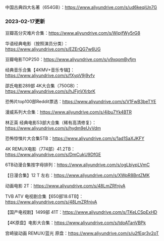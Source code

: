 
中国古典四大名著（654GB）：https://www.aliyundrive.com/s/ud6keqiUn7G

### 2023-02-17更新

豆瓣高分灾难片合集：https://www.aliyundrive.com/s/WipjfWy5rG8

华语经典电影（按照演员分类）：https://www.aliyundrive.com/s/EZErQG7w6UG

豆瓣电影TOP250：https://www.aliyundrive.com/s/y9xqomByfjm

经典音乐合集【4KMV+音乐专辑】：https://www.aliyundrive.com/s/fXypV9j9vfv

邵氏电影289部 4K大合集（750GB）：https://www.aliyundrive.com/s/hJFjnVXrbrK

恐怖片top100部Reddit票选：https://www.aliyundrive.com/s/V1FwB3beTYE

漫威系列大合集：https://www.aliyundrive.com/s/4ibu7Yk4BTR

林正英 经典电影53部大合集（稀有高清修复）：https://www.aliyundrive.com/s/hydm9eUvVdm

恐怖惊悚片大合集5TB：https://www.aliyundrive.com/s/1ad1SaXJKFY

4K REMUX电影（774部）41.2TB：https://www.aliyundrive.com/s/DmCukU9DfGE

6TB动漫合集按字母排列：https://www.aliyundrive.com/s/ogLbiypLVmC

【日漫合集】12 T 左右：https://www.aliyundrive.com/s/XWpR8BntZMK

动画电影 2T：https://www.aliyundrive.com/s/48LmZRfnjvA

TVB ATV 电视剧合集【650部18.6TB】：https://www.aliyundrive.com/s/48LmZRfnjvA

【国产电视剧】1499部 41T：https://www.aliyundrive.com/s/TKeLCSpExHD

【4K原盘】电影大合集：https://www.aliyundrive.com/s/tdoATanVBPk

宫崎骏动画 REMUX/蓝光 原盘：https://www.aliyundrive.com/s/u2fEqr3v2oT





